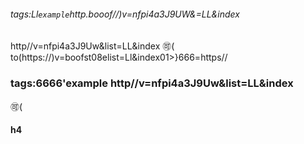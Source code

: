 ###### tags:Ll`example`http.booof//)v=nfpi4a3J9UW&=LL&index
http//v=nfpi4a3J9Uw&list=LL&index
:accept:(
to(https://)v=boofst08elist=Ll&index01>}666=https//

### tags:6666'example http//v=nfpi4a3J9Uw&list=LL&index
:accept:(
#### h4
